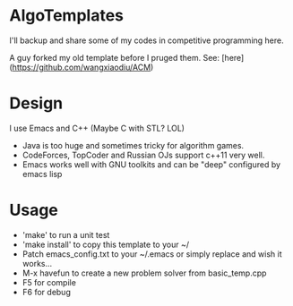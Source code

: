 AlgoTemplates
===

I'll backup and share some of my codes in competitive programming here.

A guy forked my old template before I pruged them. See: [here] (https://github.com/wangxiaodiu/ACM)

Design
===

I use Emacs and C++ (Maybe C with STL? LOL)

- Java is too huge and sometimes tricky for algorithm games.
- CodeForces, TopCoder and Russian OJs support c++11 very well.
- Emacs works well with GNU toolkits and can be "deep" configured by emacs lisp

Usage
===
- 'make' to run a unit test
- 'make install' to copy this template to your ~/
- Patch emacs_config.txt to your ~/.emacs or simply replace and wish it works...
- M-x havefun to create a new problem solver from basic_temp.cpp
- F5 for compile
- F6 for debug